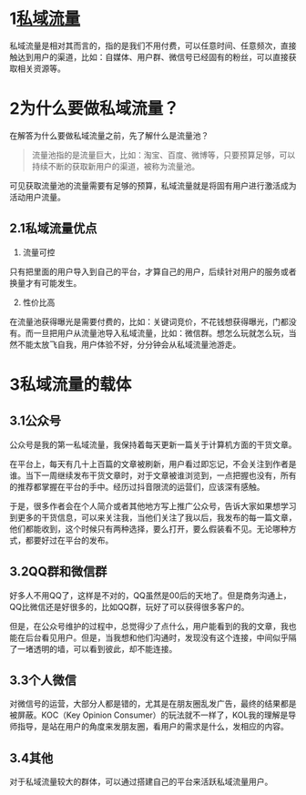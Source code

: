 # 1[私域流量](http://www.woshipm.com/operate/2419245.html "私域流量")

私域流量是相对其而言的，指的是我们不用付费，可以任意时间、任意频次，直接触达到用户的渠道，比如：自媒体、用户群、微信号已经固有的粉丝，可以直接获取相关资源等。

# 2为什么要做私域流量？
在解答为什么要做私域流量之前，先了解什么是流量池？

>流量池指的是流量巨大，比如：淘宝、百度、微博等，只要预算足够，可以持续不断的获取新用户的渠道，被称为流量池。

可见获取流量池的流量需要有足够的预算，私域流量就是将固有用户进行激活成为活动用户流量。
## 2.1私域流量优点
1. 流量可控

只有把里面的用户导入到自己的平台，才算自己的用户，后续针对用户的服务或者换量才有可能发生。

2. 性价比高

在流量池获得曝光是需要付费的，比如：关键词竞价，不花钱想获得曝光，门都没有。而一旦把用户从流量池导入私域流量，比如：微信群。想怎么玩就怎么玩，当然不能太放飞自我，用户体验不好，分分钟会从私域流量池游走。

# 3私域流量的载体

## 3.1公众号

公众号是我的第一私域流量，我保持着每天更新一篇关于计算机方面的干货文章。

在平台上，每天有几十上百篇的文章被刷新，用户看过即忘记，不会关注到作者是谁。当下一周继续发布干货文章时，对于文章被谁浏览到，一点把握也没有，所有的推荐都掌握在平台的手中。经历过抖音限流的运营们，应该深有感触。

于是，很多作者会在个人简介或者其他地方写上推广公众号，告诉大家如果想学习到更多的干货信息，可以来关注我，当他们关注了我以后，我发布的每一篇文章，他们都能收到，这个时候只有两种选择，要么打开，要么假装看不见。无论哪种方式，都要好过在平台的发布。

## 3.2QQ群和微信群

好多人不用QQ了，这样是不对的，QQ虽然是00后的天地了。但是商务沟通上，QQ比微信还是好很多的，比如QQ群，玩好了可以获得很多客户的。

但是，在公众号维护的过程中，总觉得少了点什么，用户能看到的我的文章，我也能在后台看见用户。但是，当我想和他们沟通时，发现没有这个连接，中间似乎隔了一堵透明的墙，可以看到彼此，却不能连接。

## 3.3个人微信

对微信号的运营，大部分人都是错的，尤其是在朋友圈乱发广告，最终的结果都是被屏蔽。KOC（Key Opinion Consumer）的玩法就不一样了，KOL我的理解是导师指导，是站在用户的角度来发朋友圈，看用户的需求是什么，发相应的内容。

## 3.4其他

对于私域流量较大的群体，可以通过搭建自己的平台来活跃私域流量用户。
